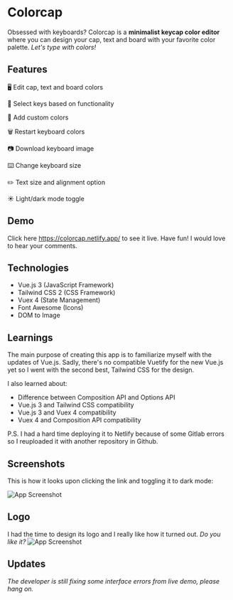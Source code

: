 
# Colorcap

Obsessed with keyboards? Colorcap is a **minimalist keycap color editor** where you can design your cap, text and board with your favorite color palette. *Let's type with colors!*

## Features

🖥️ Edit cap, text and board colors

🔖 Select keys based on functionality

🎨 Add custom colors

🗑️ Restart keyboard colors

📷 Download keyboard image

⌨️ Change keyboard size

✏️ Text size and alignment option

☀️ Light/dark mode toggle

## Demo

Click here https://colorcap.netlify.app/ to see it live. Have fun! I would love to hear your comments.

## Technologies

- Vue.js 3 (JavaScript Framework)
- Tailwind CSS 2 (CSS Framework)
- Vuex 4 (State Management)
- Font Awesome (Icons)
- DOM to Image

## Learnings

The main purpose of creating this app is to familiarize myself with the updates of Vue.js. Sadly, there's no compatible Vuetify for the new Vue.js yet so I went with the second best, Tailwind CSS for the design.

I also learned about: 
- Difference between Composition API and Options API
- Vue.js 3 and Tailwind CSS compatibility
- Vue.js 3 and Vuex 4 compatibility
- Vuex 4 and Composition API compatibility

P.S. I had a hard time deploying it to Netlify because of some Gitlab errors so I reuploaded it with another repository in Github.

## Screenshots

This is how it looks upon clicking the link and toggling it to dark mode:

<!-- ![App Screenshot](https://via.placeholder.com/468x300?text=App+Screenshot+Here) -->
![App Screenshot](https://github.com/lianabisuna/colorcap/blob/main/screenshot.jpg?raw=true)

## Logo

I had the time to design its logo and I really like how it turned out. *Do you like it?*
![App Screenshot](https://colorcap.netlify.app/img/logo.9934b4f6.png)

## Updates

*The developer is still fixing some interface errors from live demo, please hang on.*

